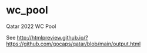 wc_pool
=======
Qatar 2022 WC Pool

See http://htmlpreview.github.io/?https://github.com/gocaps/qatar/blob/main/output.html
